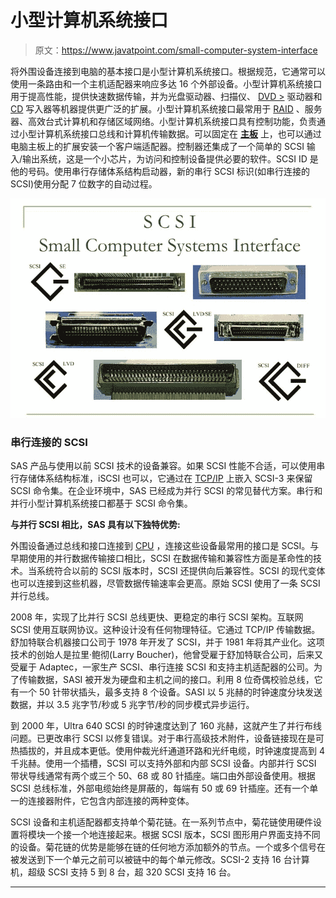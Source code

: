 # 小型计算机系统接口

> 原文：<https://www.javatpoint.com/small-computer-system-interface>

将外围设备连接到电脑的基本接口是小型计算机系统接口。根据规范，它通常可以使用一条路由和一个主机适配器来响应多达 16 个外部设备。小型计算机系统接口用于提高性能，提供快速数据传输，并为光盘驱动器、扫描仪、 [DVD >](https://www.javatpoint.com/dvd-full-form) 驱动器和 [CD](https://www.javatpoint.com/cd) 写入器等机器提供更广泛的扩展。小型计算机系统接口最常用于 [RAID](https://www.javatpoint.com/dbms-raid) 、服务器、高效台式计算机和存储区域网络。小型计算机系统接口具有控制功能，负责通过小型计算机系统接口总线和计算机传输数据。可以固定在 [**主板**](https://www.javatpoint.com/motherboard) 上，也可以通过电脑主板上的扩展安装一个客户端适配器。控制器还集成了一个简单的 SCSI 输入/输出系统，这是一个小芯片，为访问和控制设备提供必要的软件。SCSI ID 是他的号码。使用串行存储体系结构启动器，新的串行 SCSI 标识(如串行连接的 SCSI)使用分配 7 位数字的自动过程。

![Small Computer System Interface](img/9fa56291c876e80afe379a39641b2c8d.png)

### 串行连接的 SCSI

SAS 产品与使用以前 SCSI 技术的设备兼容。如果 SCSI 性能不合适，可以使用串行存储体系结构标准，iSCSI 也可以，它通过在 [TCP/IP](https://www.javatpoint.com/tcp-ip-full-form) 上嵌入 SCSI-3 来保留 SCSI 命令集。在企业环境中，SAS 已经成为并行 SCSI 的常见替代方案。串行和并行小型计算机系统接口都基于 SCSI 命令集。

**与并行 SCSI 相比，SAS 具有以下独特优势:**

外围设备通过总线和接口连接到 [CPU](https://www.javatpoint.com/cpu-full-form) ，连接这些设备最常用的接口是 SCSI。与早期使用的并行数据传输接口相比，SCSI 在数据传输和兼容性方面是革命性的技术。当系统符合以前的 SCSI 版本时，SCSI 还提供向后兼容性。SCSI 的现代变体也可以连接到这些机器，尽管数据传输速率会更高。原始 SCSI 使用了一条 SCSI 并行总线。

2008 年，实现了比并行 SCSI 总线更快、更稳定的串行 SCSI 架构。互联网 SCSI 使用互联网协议。这种设计没有任何物理特征。它通过 TCP/IP 传输数据。舒加特联合机器接口公司于 1978 年开发了 SCSI，并于 1981 年将其产业化。这项技术的创始人是拉里·鲍彻(Larry Boucher)，他曾受雇于舒加特联合公司，后来又受雇于 Adaptec，一家生产 SCSI、串行连接 SCSI 和支持主机适配器的公司。为了传输数据，SASI 被开发为硬盘和主机之间的接口。利用 8 位奇偶校验总线，它有一个 50 针带状插头，最多支持 8 个设备。SASI 以 5 兆赫的时钟速度分块发送数据，并以 3.5 兆字节/秒或 5 兆字节/秒的同步模式异步运行。

到 2000 年，Ultra 640 SCSI 的时钟速度达到了 160 兆赫，这就产生了并行布线问题。已更改串行 SCSI 以修复错误。对于串行高级技术附件，设备链接现在是可热插拔的，并且成本更低。使用仲裁光纤通道环路和光纤电缆，时钟速度提高到 4 千兆赫。使用一个插槽，SCSI 可以支持外部和内部 SCSI 设备。内部并行 SCSI 带状导线通常有两个或三个 50、68 或 80 针插座。端口由外部设备使用。根据 SCSI 总线标准，外部电缆始终是屏蔽的，每端有 50 或 69 针插座。还有一个单一的连接器附件，它包含内部连接的两种变体。

SCSI 设备和主机适配器都支持单个菊花链。在一系列节点中，菊花链使用硬件设置将模块一个接一个地连接起来。根据 SCSI 版本，SCSI 图形用户界面支持不同的设备。菊花链的优势是能够在链的任何地方添加额外的节点。一个或多个信号在被发送到下一个单元之前可以被链中的每个单元修改。SCSI-2 支持 16 台计算机，超级 SCSI 支持 5 到 8 台，超 320 SCSI 支持 16 台。

* * *